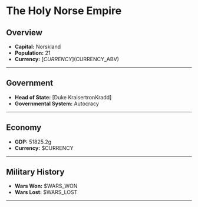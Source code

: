 # The Holy Norse Empire

## Overview

- **Capital:** Norskland
- **Population:** 21
- **Currency:** [$CURRENCY] ($CURRENCY_ABV)

---

## Government

- **Head of State:** [Duke KraisertronKradd]
- **Governmental System:** Autocracy

---

## Economy

- **GDP:** 51825.2g
- **Currency:** $CURRENCY

---

## Military History

- **Wars Won:** $WARS_WON
- **Wars Lost:** $WARS_LOST

---

